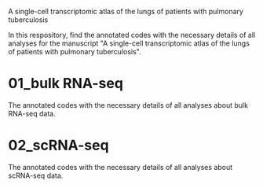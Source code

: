 A single-cell transcriptomic atlas of the lungs of patients with pulmonary tuberculosis

In this respository, find the annotated codes with the necessary details of all analyses for the manuscript "A single-cell transcriptomic atlas of the lungs of patients with pulmonary tuberculosis".

# 01_bulk RNA-seq
The annotated codes with the necessary details of all analyses about bulk RNA-seq data.

# 02_scRNA-seq
The annotated codes with the necessary details of all analyses about scRNA-seq data.
